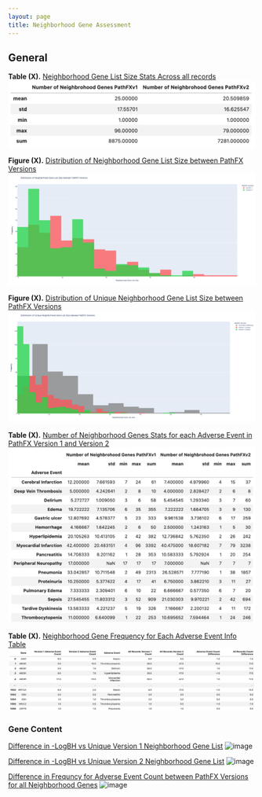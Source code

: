 ```yaml
---
layout: page
title: Neighborhood Gene Assessment
---
```




## General

**Table (X).** [Neighborhood Gene List Size Stats Across all records](https://drive.google.com/file/d/1d2oIL_lxWuKhaMtlgMbG65pr4HpKWMOk/view?usp=sharing)
![image](display_files/neighborhood_genes_results/tables/all_recrods_neigh_gene_stats_table.png)


**Figure (X).** [Distribution of Neighborhood Gene List Size between PathFX Versions](https://htmlpreview.github.io/?https://github.com/aryastark5/web_bench/blob/gh-pages/display_files/neighborhood_genes_results/graphs/Distribution_of_Neighborhood_Gene_List_Size_between_PathFX_Versions.html)
![image](display_files/neighborhood_genes_results/graphs/Distribution_of_Neighborhood_Gene_List_Size_between_PathFX_Versions.png)

**Figure (X).** [Distribution of Unique Neighborhood Gene List Size between PathFX Versions](https://htmlpreview.github.io/?https://github.com/aryastark5/web_bench/blob/gh-pages/display_files/neighborhood_genes_results/graphs/Distribution_of_Unique_Neighborhood_Gene_List_Size_between_PathFX_Versions.html)
![image](display_files/neighborhood_genes_results/graphs/Distribution_of_Unique_Neighborhood_Gene_List_Size_between_PathFX_Versions.png)




**Table (X).** [Number of Neighborhood Genes Stats for each Adverse Event in PathFX Version 1 and Version 2]()
![image](display_files/neighborhood_genes_results/tables/num_neigh_genes_stats_table.png)

**Table (X).** [Neighborhood Gene Frequency for Each Adverse Event Info Table](https://drive.google.com/file/d/1li_yg1bKwIsaVFT6lggGwW9EExWflnMs/view?usp=sharing)
![image](display_files/neighborhood_genes_results/tables/neigh_genes_version_count_info_table.png)





### Gene Content


[Difference in -LogBH vs Unique Version 1 Neighborhood Gene List](https://htmlpreview.github.io/?https://github.com/aryastark5/web_bench/blob/gh-pages/display_files/neighborhood_genes_results/graphs/Difference_in_-LogBH_vs_Unique_Version_1_Neighborhood_Gene_List.html)
![image](display_files/neighborhood_genes_results/display_files/graphs/Difference_in_-LogBH_vs_Unique_Version_1_Neighborhood_Gene_List.png)

[Difference in -LogBH vs Unique Version 2 Neighborhood Gene List](https://htmlpreview.github.io/?https://github.com/aryastark5/web_bench/blob/gh-pages/display_files/neighborhood_genes_results/graphs/Difference_in_-LogBH_vs_Unique_Version_2_Neighborhood_Gene_List.html)
![image](display_files/neighborhood_genes_results/display_files/graphs/Difference_in_-LogBH_vs_Unique_Version_2_Neighborhood_Gene_List.png)

[Difference in Frequncy for Adverse Event Count between PathFX Versions for all Neighborhood Genes](https://htmlpreview.github.io/?https://github.com/aryastark5/web_bench/blob/gh-pages/display_files/neighborhood_genes_results/graphs/Difference_in_Frequncy_for_Adverse_Event_Count_between_PathFX_Versions_for_all_Neighborhood_Genes.html)
![image](display_files/neighborhood_genes_results/display_files/graphs/Difference_in_Frequncy_for_Adverse_Event_Count_between_PathFX_Versions_for_all_Neighborhood_Genes.png)







